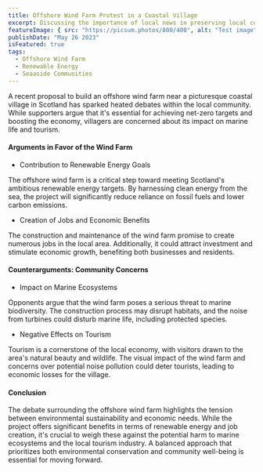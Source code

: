 ```yaml
---
title: Offshore Wind Farm Protest in a Coastal Village
excerpt: Discussing the importance of local news in preserving local communities.
featureImage: { src: "https://picsum.photos/800/400", alt: "Test image" }
publishDate: "May 26 2023"
isFeatured: true
tags:
  - Offshore Wind Farm
  - Renewable Energy
  - Seaaside Communities
---
```


A recent proposal to build an offshore wind farm near a picturesque coastal village in Scotland has sparked heated debates within the local community. While supporters argue that it's essential for achieving net-zero targets and boosting the economy, villagers are concerned about its impact on marine life and tourism.

#### Arguments in Favor of the Wind Farm

- Contribution to Renewable Energy Goals

The offshore wind farm is a critical step toward meeting Scotland's ambitious renewable energy targets. By harnessing clean energy from the sea, the project will significantly reduce reliance on fossil fuels and lower carbon emissions.

- Creation of Jobs and Economic Benefits

The construction and maintenance of the wind farm promise to create numerous jobs in the local area. Additionally, it could attract investment and stimulate economic growth, benefiting both businesses and residents.

#### Counterarguments: Community Concerns

- Impact on Marine Ecosystems

Opponents argue that the wind farm poses a serious threat to marine biodiversity. The construction process may disrupt habitats, and the noise from turbines could disturb marine life, including protected species.

- Negative Effects on Tourism

Tourism is a cornerstone of the local economy, with visitors drawn to the area's natural beauty and wildlife. The visual impact of the wind farm and concerns over potential noise pollution could deter tourists, leading to economic losses for the village.

#### Conclusion

The debate surrounding the offshore wind farm highlights the tension between environmental sustainability and economic needs. While the project offers significant benefits in terms of renewable energy and job creation, it's crucial to weigh these against the potential harm to marine ecosystems and the local tourism industry. A balanced approach that prioritizes both environmental conservation and community well-being is essential for moving forward.
